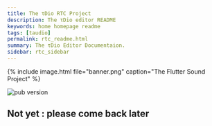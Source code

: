 ```yaml
---
title: The τDio RTC Project
description: The τDio editor README
keywords: home homepage readme
tags: [taudio]
permalink: rtc_readme.html
summary: The τDio Editor Documentaion.
sidebar: rtc_sidebar
---
```


{% include image.html file="banner.png"  caption="The Flutter Sound Project" %}

![pub version](https://img.shields.io/pub/v/flutter_sound.svg?style=flat-square)

## Not yet : please come back later
